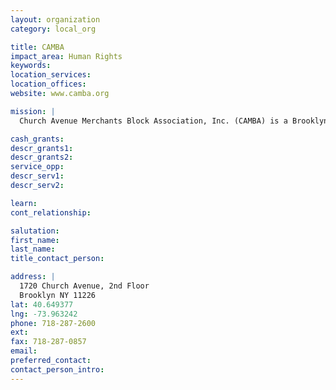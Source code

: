 ```yaml
---
layout: organization
category: local_org

title: CAMBA
impact_area: Human Rights
keywords: 
location_services: 
location_offices: 
website: www.camba.org

mission: |
  Church Avenue Merchants Block Association, Inc. (CAMBA) is a Brooklyn-based non-profit organization with programs in the Flatbush, East Flatbush, Bushwick, Brownsville, Flatlands, Crown Heights, Kensington, Bedford/Stuyvesant, Downtown, East New York and Park Slope sections of Brooklyn. Today, CAMBA is one of Brooklyn’s largest community-based social service organizations,. CAMBA’s full range of services allow us to accomplish our dual mission of: (1) enabling low-income people to become economically and socially self-sufficient by providing them with counseling, educational programs, employment, health and legal services and information, immigration, and housing assistance, entrepreneurial assistance, and youth programs; and (2) stabilizing and expanding the economy of Brooklyn by working with local merchants and entrepreneurs and encouraging economic development.

cash_grants: 
descr_grants1: 
descr_grants2: 
service_opp: 
descr_serv1: 
descr_serv2: 

learn: 
cont_relationship: 

salutation: 
first_name: 
last_name: 
title_contact_person: 

address: |
  1720 Church Avenue, 2nd Floor  
  Brooklyn NY 11226
lat: 40.649377
lng: -73.963242
phone: 718-287-2600
ext: 
fax: 718-287-0857
email: 
preferred_contact: 
contact_person_intro: 
---
```

